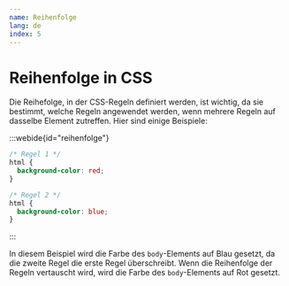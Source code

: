 ```yaml
---
name: Reihenfolge
lang: de
index: 5
---
```


# Reihenfolge in CSS

Die Reihefolge, in der CSS-Regeln definiert werden, ist wichtig, da sie bestimmt, welche Regeln angewendet werden, wenn mehrere Regeln auf dasselbe Element zutreffen. Hier sind einige Beispiele:

:::webide{id="reihenfolge"}
```css
/* Regel 1 */
html {
  background-color: red;
}

/* Regel 2 */
html {
  background-color: blue;
}
```
:::

In diesem Beispiel wird die Farbe des `body`-Elements auf Blau gesetzt, da die zweite Regel die erste Regel überschreibt. Wenn die Reihenfolge der Regeln vertauscht wird, wird die Farbe des `body`-Elements auf Rot gesetzt.